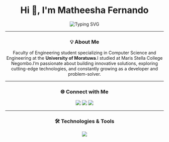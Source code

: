 <h1 align="center">Hi 👋, I'm Matheesha Fernando</h1>

<p align="center">
  <img src="https://readme-typing-svg.herokuapp.com?font=Fira+Code&weight=500&size=22&pause=1000&color=00FFFF&center=true&vCenter=true&width=800&lines=Welcome+to+my+GitHub!+I+am+Matheesha+Fernando.;Undergraduate+at+University+of+Moratuwa.;Faculty+of+Engineering.;Department+of+Computer+Science+and+Engineering." alt="Typing SVG" />
</p>

---

<h3 align="center">💡 About Me</h3>

<p align="center">
Faculty of Engineering student specializing in Computer Science and Engineering at the <b>University of Moratuwa</b>.I studied at Maris Stella College Negombo.I’m passionate about building innovative solutions, exploring cutting-edge technologies, and constantly growing as a developer and problem-solver.
</p>

---

<h3 align="center">🌐 Connect with Me</h3>

<p align="center">
  <a href="https://linkedin.com/in/matheesha-fernando-7b0b412b1"><img src="https://img.shields.io/badge/LinkedIn-%230A66C2?style=for-the-badge&logo=linkedin&logoColor=white"/></a>
  <a href="https://www.facebook.com/share/1CqaGJFy8m/"><img src="https://img.shields.io/badge/Facebook-%231877F2?style=for-the-badge&logo=facebook&logoColor=white"/></a>
  <a href="https://www.instagram.com/matheesha_fernando?igsh=cGdlaW9uNTRzbjVk"><img src="https://img.shields.io/badge/Instagram-%23E4405F?style=for-the-badge&logo=instagram&logoColor=white"/></a>
</p>

---

<h3 align="center">🛠️ Technologies & Tools</h3>

<p align="center">
  <img src="https://skillicons.dev/icons?i=python,js,ts,html,css,nodejs,express,react,mongodb,mysql,git,figma,tailwind" />
</p>



 
 
